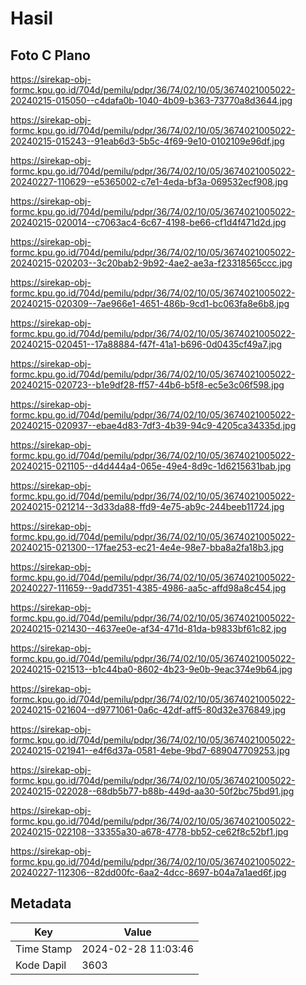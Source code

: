 # Hasil

## Foto C Plano

https://sirekap-obj-formc.kpu.go.id/704d/pemilu/pdpr/36/74/02/10/05/3674021005022-20240215-015050--c4dafa0b-1040-4b09-b363-73770a8d3644.jpg

https://sirekap-obj-formc.kpu.go.id/704d/pemilu/pdpr/36/74/02/10/05/3674021005022-20240215-015243--91eab6d3-5b5c-4f69-9e10-0102109e96df.jpg

https://sirekap-obj-formc.kpu.go.id/704d/pemilu/pdpr/36/74/02/10/05/3674021005022-20240227-110629--e5365002-c7e1-4eda-bf3a-069532ecf908.jpg

https://sirekap-obj-formc.kpu.go.id/704d/pemilu/pdpr/36/74/02/10/05/3674021005022-20240215-020014--c7063ac4-6c67-4198-be66-cf1d4f471d2d.jpg

https://sirekap-obj-formc.kpu.go.id/704d/pemilu/pdpr/36/74/02/10/05/3674021005022-20240215-020203--3c20bab2-9b92-4ae2-ae3a-f23318565ccc.jpg

https://sirekap-obj-formc.kpu.go.id/704d/pemilu/pdpr/36/74/02/10/05/3674021005022-20240215-020309--7ae966e1-4651-486b-9cd1-bc063fa8e6b8.jpg

https://sirekap-obj-formc.kpu.go.id/704d/pemilu/pdpr/36/74/02/10/05/3674021005022-20240215-020451--17a88884-f47f-41a1-b696-0d0435cf49a7.jpg

https://sirekap-obj-formc.kpu.go.id/704d/pemilu/pdpr/36/74/02/10/05/3674021005022-20240215-020723--b1e9df28-ff57-44b6-b5f8-ec5e3c06f598.jpg

https://sirekap-obj-formc.kpu.go.id/704d/pemilu/pdpr/36/74/02/10/05/3674021005022-20240215-020937--ebae4d83-7df3-4b39-94c9-4205ca34335d.jpg

https://sirekap-obj-formc.kpu.go.id/704d/pemilu/pdpr/36/74/02/10/05/3674021005022-20240215-021105--d4d444a4-065e-49e4-8d9c-1d6215631bab.jpg

https://sirekap-obj-formc.kpu.go.id/704d/pemilu/pdpr/36/74/02/10/05/3674021005022-20240215-021214--3d33da88-ffd9-4e75-ab9c-244beeb11724.jpg

https://sirekap-obj-formc.kpu.go.id/704d/pemilu/pdpr/36/74/02/10/05/3674021005022-20240215-021300--17fae253-ec21-4e4e-98e7-bba8a2fa18b3.jpg

https://sirekap-obj-formc.kpu.go.id/704d/pemilu/pdpr/36/74/02/10/05/3674021005022-20240227-111659--9add7351-4385-4986-aa5c-affd98a8c454.jpg

https://sirekap-obj-formc.kpu.go.id/704d/pemilu/pdpr/36/74/02/10/05/3674021005022-20240215-021430--4637ee0e-af34-471d-81da-b9833bf61c82.jpg

https://sirekap-obj-formc.kpu.go.id/704d/pemilu/pdpr/36/74/02/10/05/3674021005022-20240215-021513--b1c44ba0-8602-4b23-9e0b-9eac374e9b64.jpg

https://sirekap-obj-formc.kpu.go.id/704d/pemilu/pdpr/36/74/02/10/05/3674021005022-20240215-021604--d9771061-0a6c-42df-aff5-80d32e376849.jpg

https://sirekap-obj-formc.kpu.go.id/704d/pemilu/pdpr/36/74/02/10/05/3674021005022-20240215-021941--e4f6d37a-0581-4ebe-9bd7-689047709253.jpg

https://sirekap-obj-formc.kpu.go.id/704d/pemilu/pdpr/36/74/02/10/05/3674021005022-20240215-022028--68db5b77-b88b-449d-aa30-50f2bc75bd91.jpg

https://sirekap-obj-formc.kpu.go.id/704d/pemilu/pdpr/36/74/02/10/05/3674021005022-20240215-022108--33355a30-a678-4778-bb52-ce62f8c52bf1.jpg

https://sirekap-obj-formc.kpu.go.id/704d/pemilu/pdpr/36/74/02/10/05/3674021005022-20240227-112306--82dd00fc-6aa2-4dcc-8697-b04a7a1aed6f.jpg


## Metadata

| Key        | Value               |
| ---------- | ------------------- |
| Time Stamp | 2024-02-28 11:03:46 |
| Kode Dapil | 3603                |



